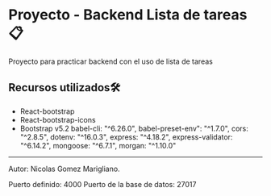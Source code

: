 # Proyecto - Backend Lista de tareas 📋​​

Proyecto para practicar backend con el uso de lista de tareas


## Recursos utilizados ​🛠️​

- React-bootstrap
- React-bootstrap-icons
- Bootstrap v5.2
  babel-cli: "^6.26.0",
  babel-preset-env": "^1.7.0",
  cors: "^2.8.5",
  dotenv: "^16.0.3",
  express: "^4.18.2",
  express-validator: "^6.14.2",
  mongoose: "^6.7.1",
  morgan: "^1.10.0"
___

Autor: Nicolas Gomez Marigliano.

Puerto definido: 4000
Puerto de la base de datos: 27017

